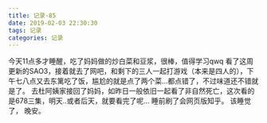 ```yaml
---
title: 记录-85
date: 2019-02-03 22:30:30
tags: 记录
categories: 记录
---
```

今天11点多才睡醒，吃了妈妈做的炒白菜和豆浆，很棒，值得学习qwq
看了这周更新的SAO3，接着就去了网吧，和剩下的三人一起打游戏（本来是四人的），下午七八点又去东篱吃了饭，尴尬的就是点了两个菜...都点错了，不过味道还不错就是了。
去杜阿姨家接回了妈妈，如昨日一般依旧一起看了非自然死亡，这次看的是678三集，明天..或者后天，就要看完了呢...
睡前刷了会网页版知乎。
该睡觉了，
晚安。
